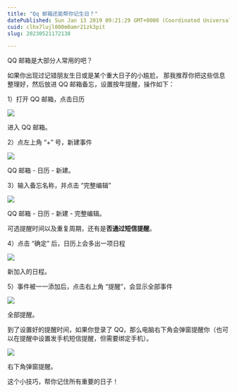 ```yaml
---
title: "Qq 邮箱还能帮你记生日？"
datePublished: Sun Jan 13 2019 09:21:29 GMT+0000 (Coordinated Universal Time)
cuid: clhx7lujl000m0amr21zk3pit
slug: 20230521172138

---
```


QQ 邮箱是大部分人常用的吧？

如果你出现过记错朋友生日或是某个重大日子的小尴尬， 那我推荐你把这些信息整理好，然后放进 QQ 邮箱备忘，设置按年提醒，操作如下：

1）打开 QQ 邮箱，点击日历

![](https://cdn.hashnode.com/res/hashnode/image/upload/v1684660821764/3d0b697e-7c81-461c-a24d-9921de9e90f1.png)

进入 QQ 邮箱。

2）点左上角 “+” 号，新建事件

![](https://cdn.hashnode.com/res/hashnode/image/upload/v1684660827752/54c04849-c0a6-413d-b150-dc197e66fc96.png)

QQ 邮箱 - 日历 - 新建。

3）输入备忘名称，并点击 “完整编辑”

![](https://cdn.hashnode.com/res/hashnode/image/upload/v1684660834116/d2cd6c5e-7fa0-46b4-a9f5-e7ffb71e4179.png)

QQ 邮箱 - 日历 - 新建 - 完整编辑。

可选提醒时间以及重复周期，还有是**否通过短信提醒**。

4）点击 “确定” 后，日历上会多出一项日程

![](https://cdn.hashnode.com/res/hashnode/image/upload/v1684660837649/18606a6a-aa8f-42b8-8004-1e93f90e8a0e.png)

新加入的日程。

5）事件被一一添加后，点击右上角 “提醒”，会显示全部事件

![](https://cdn.hashnode.com/res/hashnode/image/upload/v1684660841474/164a3966-54b2-4902-bbdb-67173a1e3bfa.png)

全部提醒。

到了设置好的提醒时间，如果你登录了 QQ，那么电脑右下角会弹窗提醒你（也可以在提醒中设置发手机短信提醒，但需要绑定手机）。

![](https://cdn.hashnode.com/res/hashnode/image/upload/v1684660844459/3791b35d-456c-4a32-8e45-409162216e51.png)

右下角弹窗提醒。

这个小技巧，帮你记住所有重要的日子！